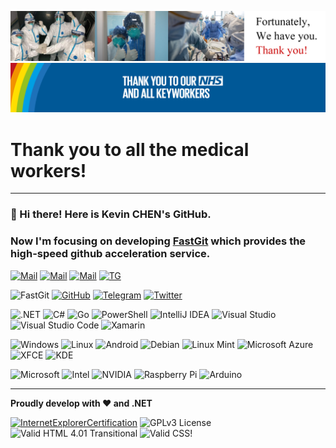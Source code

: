 <!--<div align="center">
  <img src="https://github.com/KevinZonda/KevinZonda/raw/master/img/gh.svg?sanitize=true">
</div> -->

<!--
```plain
  _  __                 _              _____                          _                  
 | |/ /                (_)            / ____|                        | |                 
 | ' /    ___  __   __  _   _ __     | (___     __ _   _ __     ___  | |__     ___   ____
 |  <    / _ \ \ \ / / | | | '_ \     \___ \   / _` | | '_ \   / __| | '_ \   / _ \ |_  /
 | . \  |  __/  \ V /  | | | | | |    ____) | | (_| | | | | | | (__  | | | | |  __/  / / 
 |_|\_\  \___|   \_/   |_| |_| |_|   |_____/   \__,_| |_| |_|  \___| |_| |_|  \___| /___|
```
-->

<!--![Dragon](img/ads.jpg)-->

![TYC](img/S-thankyouCHS.png)
![TYN](img/S-thankyouNHS.png)
# Thank you to all the medical workers!
---
### 👋 Hi there! Here is Kevin CHEN's GitHub.
### Now I'm focusing on developing [FastGit](https://fastgit.org) which provides the high-speed github acceleration service. 

[![Mail](https://img.shields.io/badge/Mail-kevin@fastgit.org-008DE4?logo=Mail.Ru&labelColor=282c34&logoColor=white)](mailto:kevin@fastgit.org)
[![Mail](https://img.shields.io/badge/Mail-kevin@v2fly.org-cc0099?logo=Mail.Ru&labelColor=282c34&logoColor=white)](mailto:kevin@v2fly.org)
[![Mail](https://img.shields.io/badge/Mail-realkevin@tutanota.com-840006?logo=Mail.Ru&labelColor=282c34&logoColor=white)](mailto:realkevin@tutanota.com)
[![TG](https://img.shields.io/badge/TG-@NodaYojiro-black?logo=telegram&labelColor=282c34&color=2CA5E0)](https://t.me/NodaYojiro)

![FastGit](https://img.shields.io/badge/FastGit-008DE4?logo=Git&logoColor=white)
[![GitHub](https://img.shields.io/badge/dynamic/json?logo=github&label=GitHub+Followers&labelColor=282c34&color=181717&query=%24.data.totalSubs&url=https%3A%2F%2Fapi.spencerwoo.com%2Fsubstats%2F%3Fsource%3Dgithub%26queryKey%3DKevinZonda&longCache=true)](https://github.com/KevinZonda?tab=followers)
[![Telegram](https://img.shields.io/badge/dynamic/json?logo=telegram&label=%40FastGit&labelColor=282c34&suffix=+members&color=2CA5E0&query=%24.data.totalSubs&url=https%3A%2F%2Fapi.spencerwoo.com%2Fsubstats%2F%3Fsource%3Dtelegram%26queryKey%3DFastGit&longCache=true)](https://t.me/fastgit)
[![Twitter](https://img.shields.io/twitter/follow/emptyMethod?style=social)](https://twitter.com/emptyMethod)

![.NET](https://img.shields.io/badge/.NET-5C2D91?logo=.net)
![C#](https://img.shields.io/badge/C%23-239120?logo=C+Sharp)
![Go](https://img.shields.io/badge/Go-00ADD8?logo=Go&logoColor=white)
![PowerShell](https://img.shields.io/badge/Powershell-5391FE?logo=PowerShell&logoColor=white)
![IntelliJ IDEA](https://img.shields.io/badge/IntelliJ%20IDEA-000000?logo=IntelliJ%20IDEA#000000&logoColor=white)
![Visual Studio](https://img.shields.io/badge/Visual%20Studio-5C2D91?logo=Visual+Studio)
![Visual Studio Code](https://img.shields.io/badge/Visual%20Studio%20Code-007ACC?logo=Visual+Studio+Code)
![Xamarin](https://img.shields.io/badge/Xamarin-3498DB?logo=Xamarin&logoColor=white)

![Windows](https://img.shields.io/badge/Windows-0078D6?logo=Windows)
![Linux](https://img.shields.io/badge/Linux-000000?logo=Linux&logoColor=white)
![Android](https://img.shields.io/badge/Android-3DDC84?logo=Android&logoColor=white)
![Debian](https://img.shields.io/badge/Debian-A81D33?logo=Debian)
![Linux Mint](https://img.shields.io/badge/Linux%20Mint-87CF3E?logo=Linux+Mint&logoColor=white)
![Microsoft Azure](https://img.shields.io/badge/Microsoft%20Azure-0089D6?logo=Microsoft+Azure&logoColor=white)
![XFCE](https://img.shields.io/badge/XFCE-2284F2?logo=XFCE&logoColor=white)
![KDE](https://img.shields.io/badge/KDE-1D99F3?logo=KDE&logoColor=white)

![Microsoft](https://img.shields.io/badge/Microsoft-666666?logo=Microsoft)
![Intel](https://img.shields.io/badge/Intel-0071C5?logo=Intel)
![NVIDIA](https://img.shields.io/badge/NVIDIA-76B900?logo=NVIDIA&logoColor=white)
![Raspberry Pi](https://img.shields.io/badge/Raspberry%20Pi-C51A4A?logo=Raspberry%20Pi)
![Arduino](https://img.shields.io/badge/Arduino-00979D?logo=Arduino&logoColor=white)


<!--[![Visit](https://img.shields.io/badge/dynamic/json?label=Visits&labelColor=282c34&query=%24.KevinZonda&url=https%3A%2F%2Fgist-counter.vercel.app%2Fapi?name=KevinZonda)](https://github.com/KevinZonda)-->
---

**Proudly develop with ❤️ and .NET**

[![InternetExplorerCertification](https://cdn.jsdelivr.net/gh/KevinZonda/KevinZonda@141c70efebef04086195f14e2b6febb8c5a63787/img/IE-Certification.gif)](https://www.microsoft.com/en-gb/download/internet-explorer.aspx)
![GPLv3 License](https://www.gnu.org/graphics/gplv3-88x31.png)
<img src="https://www.w3.org/Icons/valid-html401" alt="Valid HTML 4.01 Transitional" width="88" height="31">
<img style="border:0;width:88px;height:31px" src="https://jigsaw.w3.org/css-validator/images/vcss" alt="Valid CSS!">
<!--
**KevinZonda/KevinZonda** is a ✨ _special_ ✨ repository because its `README.md` (this file) appears on your GitHub profile.

Here are some ideas to get you started:

- 🔭 I’m currently working on ...
- 🌱 I’m currently learning ...
- 👯 I’m looking to collaborate on ...
- 🤔 I’m looking for help with ...
- 💬 Ask me about ...
- 📫 How to reach me: ...
- 😄 Pronouns: ...
- ⚡ Fun fact: ...
-->
